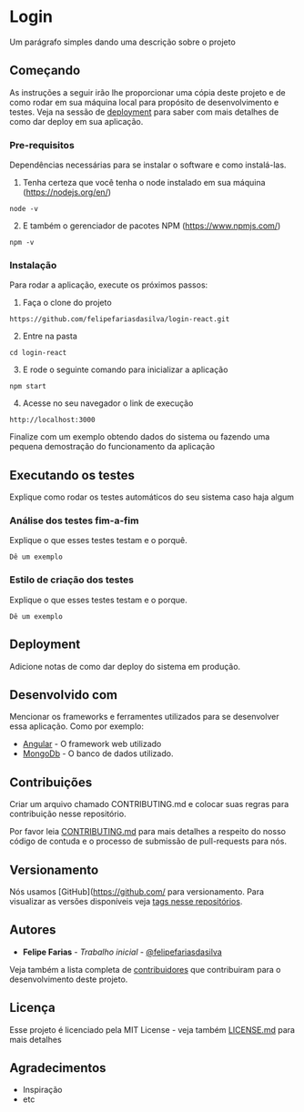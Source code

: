 # Login

Um parágrafo simples dando uma descrição sobre o projeto 

## Começando

As instruções a seguir irão lhe proporcionar uma cópia deste projeto e de como rodar em sua máquina local para propósito de desenvolvimento e testes. Veja na sessão de [deployment](#Deployment) para saber com mais detalhes de como dar deploy em sua aplicação.

### Pre-requisitos
Dependências necessárias para se instalar o software e como instalá-las.

1. Tenha certeza que você tenha o node instalado em sua máquina (https://nodejs.org/en/)

```
node -v
```
2. E também o gerenciador de pacotes NPM (https://www.npmjs.com/)
```
npm -v
```

### Instalação

Para rodar a aplicação, execute os próximos passos:

1. Faça o clone do projeto
```
https://github.com/felipefariasdasilva/login-react.git
```

2. Entre na pasta

```
cd login-react
```

3. E rode o seguinte comando para inicializar a aplicação

```
npm start
```

4. Acesse no seu navegador o link de execução

```
http://localhost:3000
```

Finalize com um exemplo obtendo dados do sistema ou fazendo uma pequena demostração do funcionamento da aplicação


## Executando os testes

Explique como rodar os testes automáticos do seu sistema caso haja algum


### Análise dos testes fim-a-fim

Explique o que esses testes testam e o porquê.

```
Dê um exemplo
```

### Estilo de criação dos testes

Explique o que esses testes testam e o porque.

```
Dê um exemplo
```

## Deployment

Adicione notas de como dar deploy do sistema em produção.

## Desenvolvido com
Mencionar os frameworks e ferramentes utilizados para se desenvolver essa aplicação. Como por exemplo:

* [Angular](https://angular.io/) - O framework web utilizado
* [MongoDb](https://www.mongodb.com/) - O banco de dados utilizado.

## Contribuições

Criar um arquivo chamado CONTRIBUTING.md e colocar suas regras para contribuição nesse repositório.

Por favor leia [CONTRIBUTING.md]() para mais detalhes a respeito do nosso código de contuda e o processo de submissão de pull-requests para nós.

## Versionamento

Nós usamos [GitHub](https://github.com/ para versionamento. Para visualizar as versões disponíveis veja [tags nesse repositórios](https://github.com/your/project/tags).  

## Autores

* **Felipe Farias** - *Trabalho inicial* - [@felipefariasdasilva](https://github.com/felipefariasdasilva)

Veja também a lista completa de [contribuidores](https://github.com/your/project/contributors) que contribuiram para o desenvolvimento deste projeto.

## Licença

Esse projeto é licenciado pela MIT License - veja também [LICENSE.md](LICENSE.md) para mais detalhes

## Agradecimentos

* Inspiração
* etc

